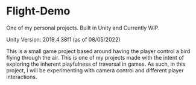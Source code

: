 # Flight-Demo
One of my personal projects. Built in Unity and Currently WIP.

Unity Version: 2019.4.38f1 (as of 08/05/2022)

This is a small game project based around having the player control a bird flying through the air. 
This is one of my projects made with the intent of exploring the inherent playfulness of traversal in games. As such, in this project, I will be experimenting with camera control and different player interactions.

